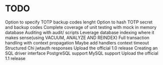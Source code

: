 # TODO
Option to specify TOTP backup codes lenght
Option to hash TOTP secret and backup codes
Complete coverage of unit testing with mock in memory database
Auditing with audit/ scripts
Leverage database indexing where it makes sense(using VACUUM, ANALYZE AND REINDEX)
Full transaction handling with context propagation
Maybe add handlers context timeout
Structured Chi jwtauth responses
Upload the official 1.0 release
Creating an SQL driver interface
PostgreSQL support
MySQL support
Upload the official 1.1 release